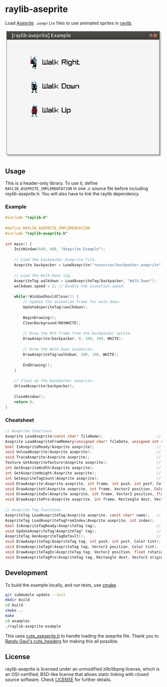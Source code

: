 # raylib-aseprite

Load [Aseprite](https://aseprite.org) `.aseprite` files to use animated sprites in [raylib](https://raylib.com).

![example/raylib-aseprite-example.png](example/raylib-aseprite-example.png)

## Usage

This is a header-only library. To use it, define `RAYLIB_ASEPRITE_IMPLEMENTATION` in one .c source file before including *raylib-aseprite.h*. You will also have to link the raylib dependency.

### Example

``` c
#include "raylib.h"

#define RAYLIB_ASEPRITE_IMPLEMENTATION
#include "raylib-aseprite.h"

int main() {
    InitWindow(640, 480, "Aseprite Example");

    // Load the backpacker Aseprite file.
    Aseprite backpacker = LoadAseprite("resources/backpacker.aseprite");

    // Load the Walk Down tag.
    AsepriteTag walkdown = LoadAsepriteTag(backpacker, "Walk Down");
    walkdown.speed = 2; // Double the animation speed.

    while(!WindowShouldClose()) {
        // Update the animation frame for walk down.
        UpdateAsperiteTag(&walkdown);

        BeginDrawing();
        ClearBackground(RAYWHITE);

        // Draw the 0th frame from the backpacker sprite.
        DrawAseprite(backpacker, 0, 100, 100, WHITE);

        // Draw the Walk Down animation.
        DrawAsepriteTag(walkdown, 200, 100, WHITE);

        EndDrawing();
    }

    // Clean up the backpacker aseprite.
    UnloadAseprite(backpacker);

    CloseWindow();
    return 0;
}
```

### Cheatsheet

``` c
// Aseprite functions
Aseprite LoadAseprite(const char* fileName);                        // Load an .aseprite file
Aseprite LoadAsepriteFromMemory(unsigned char* fileData, unsigned int size);  // Load an aseprite file from memory
bool IsAsepriteReady(Aseprite aseprite);                            // Check if the given Aseprite was loaded successfully
void UnloadAseprite(Aseprite aseprite);                             // Unloads the aseprite file
void TraceAseprite(Aseprite aseprite);                              // Display all information associated with the aseprite
Texture GetAsepriteTexture(Aseprite aseprite);                      // Retrieve the raylib texture associated with the aseprite
int GetAsepriteWidth(Aseprite aseprite);                            // Get the width of the sprite
int GetAsepriteHeight(Aseprite aseprite);                           // Get the height of the sprite
int GetAspriteTagCount(Aseprite aseprite);                          // Get the total amount of available tags
void DrawAseprite(Aseprite aseprite, int frame, int posX, int posY, Color tint);
void DrawAsepriteV(Aseprite aseprite, int frame, Vector2 position, Color tint);
void DrawAsepriteEx(Aseprite aseprite, int frame, Vector2 position, float rotation, float scale, Color tint);
void DrawAsepritePro(Aseprite aseprite, int frame, Rectangle dest, Vector2 origin, float rotation, Color tint);

// Aseprite Tag functions
AsepriteTag LoadAsepriteTag(Aseprite aseprite, const char* name);   // Load a Aseprite tag animation sequence
AsepriteTag LoadAsepriteTagFromIndex(Aseprite aseprite, int index);    // Load a Aseprite tag animation sequence from its index
bool IsAsepriteTagReady(AsepriteTag tag);                           // Check if the given Aseprite tag was loaded successfully
void UpdateAsepriteTag(AsepriteTag* tag);                           // Update the tag animation frame
AsepriteTag GenAsepriteTagDefault();                                // Generate an empty Tag with sane defaults
void DrawAsepriteTag(AsepriteTag tag, int posX, int posY, Color tint);
void DrawAsepriteTagV(AsepriteTag tag, Vector2 position, Color tint);
void DrawAsepriteTagEx(AsepriteTag tag, Vector2 position, float rotation, float scale, Color tint);
void DrawAsepriteTagPro(AsepriteTag tag, Rectangle dest, Vector2 origin, float rotation, Color tint);
```

## Development

To build the example locally, and run tests, use [cmake](https://cmake.org/).

``` bash
git submodule update --init
mkdir build
cd build
cmake ..
make
cd examples
./raylib-aseprite-example
```

This uses [cute_asesprite.h](https://github.com/RandyGaul/cute_headers/blob/master/cute_aseprite.h) to handle loading the aseprite file. Thank you to [Randy Gaul's cute_headers](https://github.com/RandyGaul/cute_headers) for making this all possible.

## License

raylib-aseprite is licensed under an unmodified zlib/libpng license, which is an OSI-certified, BSD-like license that allows static linking with closed source software. Check [LICENSE](LICENSE) for further details.
